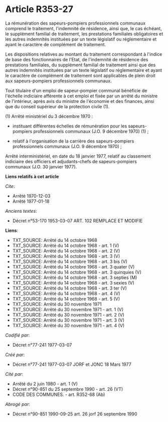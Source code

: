 # Article R353-27

La rémunération des sapeurs-pompiers professionnels communaux comprend le traitement, l'indemnité de résidence, ainsi que, le
cas échéant, le supplément familial de traitement, les prestations familiales obligatoires et les autres indemnités
instituées par un texte législatif ou réglementaire et ayant le caractère de complément de traitement.

Les dispositions relatives au montant du traitement correspondant à l'indice de base des fonctionnaires de l'Etat, de
l'indemnité de résidence des prestations familiales, du supplément familial de traitement ainsi que des autres indemnités
instituées par un texte législatif ou réglementaire et ayant le caractère de complément de traitement sont applicables de
plein droit aux sapeurs-pompiers professionnels communaux.

Tout titulaire d'un emploi de sapeur-pompier communal bénéficie de l'échelle indiciaire afférente à cet emploi et fixée par
un arrêté du ministre de l'intérieur, après avis du ministre de l'économie et des finances, ainsi que du conseil supérieur de
la protection civile (1).

(1) Arrêté ministériel du 3 décembre 1970 :

- instituant différentes échelles de rémunération pour les sapeurs-pompiers professionnels communaux (J.O. 9 décembre 1970)
(1) ;

- relatif à l'organisation de la carrière des sapeurs-pompiers professionnels communaux (J.O. 9 décembre 1970) ;

Arrêté interministériel, en date du 18 janvier 1977, relatif au classement indiciaire des officiers et adjudants-chefs de
sapeurs-pompiers communaux (J.O. 30 janvier 1977).

**Liens relatifs à cet article**

_Cite_:

  - Arrêté  1970-12-03
  - Arrêté  1977-01-18

_Anciens textes_:

  - Décret n°53-170 1953-03-07 ART. 102 REMPLACE ET MODIFIE

**Liens**:

  - TXT_SOURCE: Arrêté du 14 octobre 1968
  - TXT_SOURCE: Arrêté du 14 octobre 1968 - art. 1 (V)
  - TXT_SOURCE: Arrêté du 14 octobre 1968 - art. 2 (V)
  - TXT_SOURCE: Arrêté du 14 octobre 1968 - art. 3 (V)
  - TXT_SOURCE: Arrêté du 14 octobre 1968 - art. 3 bis (V)
  - TXT_SOURCE: Arrêté du 14 octobre 1968 - art. 3 quater (V)
  - TXT_SOURCE: Arrêté du 14 octobre 1968 - art. 3 quinquies (V)
  - TXT_SOURCE: Arrêté du 14 octobre 1968 - art. 3 septies (M)
  - TXT_SOURCE: Arrêté du 14 octobre 1968 - art. 3 sexies (V)
  - TXT_SOURCE: Arrêté du 14 octobre 1968 - art. 3 ter (V)
  - TXT_SOURCE: Arrêté du 14 octobre 1968 - art. 4 (V)
  - TXT_SOURCE: Arrêté du 14 octobre 1968 - art. 5 (V)
  - TXT_SOURCE: Arrêté du 30 novembre 1971
  - TXT_SOURCE: Arrêté du 30 novembre 1971 - art. 1 (V)
  - TXT_SOURCE: Arrêté du 30 novembre 1971 - art. 2 (V)
  - TXT_SOURCE: Arrêté du 30 novembre 1971 - art. 3 (V)
  - TXT_SOURCE: Arrêté du 30 novembre 1971 - art. 4 (V)

_Codifié par_:

  - Décret n°77-241 1977-03-07

_Créé par_:

  - Décret n°77-241 1977-03-07 JORF et JONC 18 Mars 1977

_Cité par_:

  - Arrêté du 2 juin 1980 - art. 1 (V)
  - Décret n°90-851 du 25 septembre 1990 - art. 26 (VT)
  - CODE DES COMMUNES. - art. R352-68 (Ab)

_Abrogé par_:

  - Décret n°90-851 1990-09-25 art. 26 jorf 26 septembre 1990
